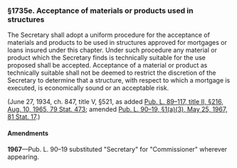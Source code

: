 ### §1735e. Acceptance of materials or products used in structures ###

The Secretary shall adopt a uniform procedure for the acceptance of materials and products to be used in structures approved for mortgages or loans insured under this chapter. Under such procedure any material or product which the Secretary finds is technically suitable for the use proposed shall be accepted. Acceptance of a material or product as technically suitable shall not be deemed to restrict the discretion of the Secretary to determine that a structure, with respect to which a mortgage is executed, is economically sound or an acceptable risk.

(June 27, 1934, ch. 847, title V, §521, as added [Pub. L. 89–117, title II, §216, Aug. 10, 1965, 79 Stat. 473](/statviewer.htm?volume=79&page=473); amended [Pub. L. 90–19, §1(a)(3), May 25, 1967, 81 Stat. 17](/statviewer.htm?volume=81&page=17).)

#### Amendments ####

**1967**—Pub. L. 90–19 substituted "Secretary" for "Commissioner" wherever appearing.